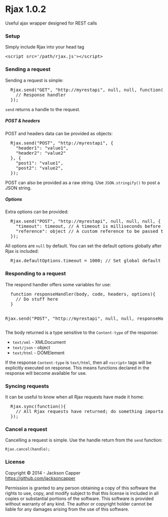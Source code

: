 <h1>Rjax 1.0.2</h1>

<p>Useful ajax wrapper designed for REST calls</p>

<h3>Setup</h3>
<p>Simply include Rjax into your head tag</p>
<pre>&lt;script src='/path/rjax.js'&gt;&lt;/script&gt;</pre>

<h3>Sending a request</h3>
<p>Sending a request is simple:</p>
<pre>
  Rjax.send("GET", "http://myrestapi", null, null, function(response){
    // Response handler
  });
</pre>
<p><code>send</code> returns a handle to the request.</p>

<h5>POST &amp; headers</h5>
<p>POST and headers data can be provided as objects:</p>
<pre>
  Rjax.send("POST", "http://myrestapi", {
    "header1": "value1",
    "header2": "value2"
  }, {
    "post1": "value1",
    "post2": "value2",
  });
</pre>
<p>POST can also be provided as a raw string. Use <code>JSON.stringify()</code> to post a JSON string.</p>

<h5>Options</h5>
<p>Extra options can be provided:</p>
<pre>
  Rjax.send("POST", "http://myrestapi", null, null, null, {
    "timeout": timeout, // A timeout is milliseconds before the request is cancelled
    "reference": object // A custom reference to be passed to the response handler
  });
</pre>
<p>All options are <code>null</code> by default. You can set the default options globally after Rjax is included:</p>
<pre>
  Rjax.defaultOptions.timeout = 1000; // Set global default timeout to 1 second
</pre>

<h3>Responding to a request</h3>
The respond handler offers some variables for use:
<pre>
  function responseHandler(body, code, headers, options){
    // Do stuff here
  }
  
  Rjax.send("POST", "http://myrestapi", null, null, responseHandler);
</pre>
<p>The body returned is a type sensitive to the <code>Content-type</code> of the response:</p>
<ul>
  <li><code>text/xml</code> - XMLDocument</li>
  <li><code>text/json</code> - object</li>
  <li><code>text/html</code> - DOMElement</li>
</ul>
<p>If the response <code>Content-type</code> is <code>text/html</code>, then all <code>&lt;script&gt;</code> tags will be explicitly executed on response. This means functions declared in the response will become available for use.

<h3>Syncing requests</h3>
<p>It can be useful to know when all Rjax requests have made it home:</p>
<pre>
  Rjax.sync(function(){
    // All Rjax requests have returned; do something important
  });
</pre>

<h3>Cancel a request</h3>
<p>Cancelling a request is simple. Use the handle return from the <code>send</code> function:</p>
<code>Rjax.cancel(handle);</code>

<h3>License</h3>
<p>Copyright © 2014 - Jackson Capper<br/><a href='https://github.com/jacksoncapper' target='_blank'>https://github.com/jacksoncapper</a></p>
<p>Permission is granted to any person obtaining a copy of this software the rights to use, copy, and modify subject to that this license is included in all copies or substantial portions of the software. This software is provided without warranty of any kind. The author or copyright holder cannot be liable for any damages arising from the use of this software.</p>
